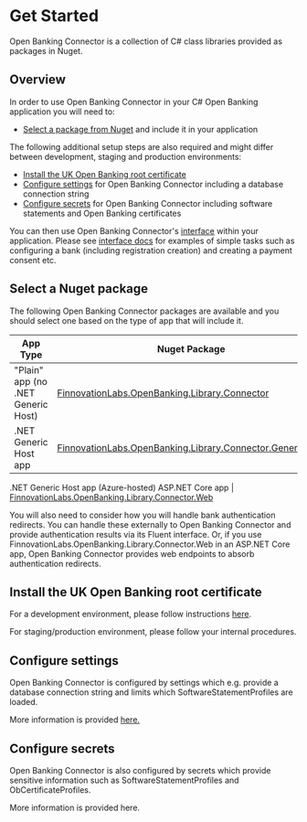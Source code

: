 # Get Started

Open Banking Connector is a collection of C# class libraries provided as packages in Nuget.
## Overview

In order to use Open Banking Connector in your C# Open Banking application you will need to:
- [Select a package from Nuget](#select-a-nuget-package) and include it in your application

The following additional setup steps are also required and might differ between development, staging and production environments:
- [Install the UK Open Banking root certificate](#install-the-uk-open-banking-root-certificate)
- [Configure settings](#configure-settings) for Open Banking Connector including a database connection string
- [Configure secrets](#configure-secrets) for Open Banking Connector including software statements and Open Banking certificates

You can then use Open Banking Connector's [interface](../interface/README.md) within your application. Please see [interface docs](../interface/README.md) for examples of simple tasks such as configuring a bank (including registration creation) and creating a payment consent etc.

## Select a Nuget package

The following Open Banking Connector packages are available and you should select one based on the type of app that will include it.

App Type | Nuget Package
--- | ---
"Plain" app (no .NET Generic Host) | [FinnovationLabs.OpenBanking.Library.Connector](https://www.nuget.org/packages/FinnovationLabs.OpenBanking.Library.Connector)
.NET Generic Host app | [FinnovationLabs.OpenBanking.Library.Connector.GenericHost](https://www.nuget.org/packages/FinnovationLabs.OpenBanking.Library.Connector.GenericHost)
.NET Generic Host app (Azure-hosted)
ASP.NET Core app | [FinnovationLabs.OpenBanking.Library.Connector.Web](https://www.nuget.org/packages/FinnovationLabs.OpenBanking.Library.Connector.Web)

You will also need to consider how you will handle bank authentication redirects. You can handle these externally to Open Banking Connector and provide authentication results via its Fluent interface. Or, if you use FinnovationLabs.OpenBanking.Library.Connector.Web in an ASP.NET Core app, Open Banking Connector provides web endpoints to absorb authentication redirects.

## Install the UK Open Banking root certificate

For a development environment, please follow instructions [here](./dev-environment/install-ob-root-cert.md).

For staging/production environment, please follow your internal procedures.
## Configure settings

Open Banking Connector is configured by settings which e.g. provide a database connection string and limits which SoftwareStatementProfiles are loaded.

More information is provided [here.](./configure-settings.md)
## Configure secrets

Open Banking Connector is also configured by secrets which provide sensitive information such as SoftwareStatementProfiles and ObCertificateProfiles.

More information is provided here.
